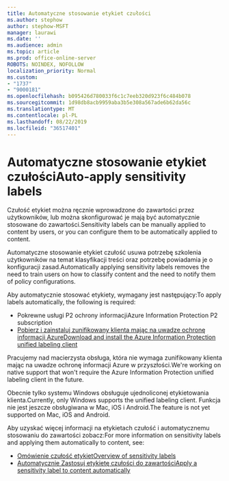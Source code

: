 ```yaml
---
title: Automatyczne stosowanie etykiet czułości
ms.author: stephow
author: stephow-MSFT
manager: laurawi
ms.date: ''
ms.audience: admin
ms.topic: article
ms.prod: office-online-server
ROBOTS: NOINDEX, NOFOLLOW
localization_priority: Normal
ms.custom:
- "1737"
- "9000181"
ms.openlocfilehash: b095426d780033f6c1c7eeb320d923f6c484b078
ms.sourcegitcommit: 1d98db8acb9959aba3b5e308a567ade6b62da56c
ms.translationtype: MT
ms.contentlocale: pl-PL
ms.lasthandoff: 08/22/2019
ms.locfileid: "36517401"
---
```

# <a name="auto-apply-sensitivity-labels"></a><span data-ttu-id="baacc-102">Automatyczne stosowanie etykiet czułości</span><span class="sxs-lookup"><span data-stu-id="baacc-102">Auto-apply sensitivity labels</span></span>

<span data-ttu-id="baacc-103">Czułość etykiet można ręcznie wprowadzone do zawartości przez użytkowników, lub można skonfigurować je mają być automatycznie stosowane do zawartości.</span><span class="sxs-lookup"><span data-stu-id="baacc-103">Sensitivity labels can be manually applied to content by users, or you can configure them to be automatically applied to content.</span></span>

<span data-ttu-id="baacc-104">Automatyczne stosowanie etykiet czułość usuwa potrzebę szkolenia użytkowników na temat klasyfikacji treści oraz potrzebę powiadamia je o konfiguracji zasad.</span><span class="sxs-lookup"><span data-stu-id="baacc-104">Automatically applying sensitivity labels removes the need to train users on how to classify content and the need to notify them of policy configurations.</span></span>

<span data-ttu-id="baacc-105">Aby automatycznie stosować etykiety, wymagany jest następujący:</span><span class="sxs-lookup"><span data-stu-id="baacc-105">To apply labels automatically, the following is required:</span></span>

- <span data-ttu-id="baacc-106">Pokrewne usługi P2 ochrony informacji</span><span class="sxs-lookup"><span data-stu-id="baacc-106">Azure Information Protection P2 subscription</span></span>
- [<span data-ttu-id="baacc-107">Pobierz i zainstaluj zunifikowany klienta mając na uwadze ochronę informacji Azure</span><span class="sxs-lookup"><span data-stu-id="baacc-107">Download and install the Azure Information Protection unified labeling client</span></span>](https://docs.microsoft.com/azure/information-protection/rms-client/install-unifiedlabelingclient-app)

<span data-ttu-id="baacc-108">Pracujemy nad macierzysta obsługa, która nie wymaga zunifikowany klienta mając na uwadze ochronę informacji Azure w przyszłości.</span><span class="sxs-lookup"><span data-stu-id="baacc-108">We're working on native support that won't require the Azure Information Protection unified labeling client in the future.</span></span>

<span data-ttu-id="baacc-109">Obecnie tylko systemu Windows obsługuje ujednoliconej etykietowania klienta.</span><span class="sxs-lookup"><span data-stu-id="baacc-109">Currently, only Windows supports the unified labeling client.</span></span>  <span data-ttu-id="baacc-110">Funkcja nie jest jeszcze obsługiwana w Mac, iOS i Android.</span><span class="sxs-lookup"><span data-stu-id="baacc-110">The feature is not yet supported on Mac, iOS and Android.</span></span>

<span data-ttu-id="baacc-111">Aby uzyskać więcej informacji na etykietach czułość i automatycznemu stosowaniu do zawartości zobacz:</span><span class="sxs-lookup"><span data-stu-id="baacc-111">For more information on sensitivity labels and applying them automatically to content,  see:</span></span>

- [<span data-ttu-id="baacc-112">Omówienie czułość etykiet</span><span class="sxs-lookup"><span data-stu-id="baacc-112">Overview of sensitivity labels</span></span>](https://docs.microsoft.com/office365/securitycompliance/sensitivity-labels)
- [<span data-ttu-id="baacc-113">Automatycznie Zastosuj etykietę czułości do zawartości</span><span class="sxs-lookup"><span data-stu-id="baacc-113">Apply a sensitivity label to content automatically</span></span>](https://docs.microsoft.com/office365/securitycompliance/apply_sensitivity_label_automatically)